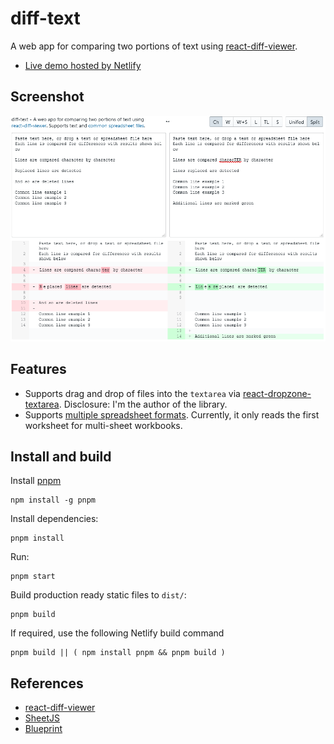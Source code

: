 # diff-text

A web app for comparing two portions of text using [react-diff-viewer](https://github.com/praneshr/react-diff-viewer).

- [Live demo hosted by Netlify](https://diff-text.netlify.app/)

## Screenshot

![Screenshot](https://github.com/andygock/diff-text/blob/master/screenshots/diff-text-screenshot.png?raw=true)

## Features

- Supports drag and drop of files into the `textarea` via [react-dropzone-textarea](https://github.com/andygock/react-dropzone-textarea). Disclosure: I'm the author of the library.
- Supports [multiple spreadsheet formats](https://github.com/sheetjs/sheetjs#file-formats). Currently, it only reads the first worksheet for multi-sheet workbooks.

## Install and build

Install [pnpm](https://pnpm.io/)

    npm install -g pnpm

Install dependencies:

    pnpm install

Run:

    pnpm start

Build production ready static files to `dist/`:

    pnpm build

If required, use the following Netlify build command

    pnpm build || ( npm install pnpm && pnpm build )

## References

- [react-diff-viewer](https://github.com/praneshr/react-diff-viewer)
- [SheetJS](https://github.com/sheetjs/sheetjs)
- [Blueprint](https://blueprintjs.com/docs/)
